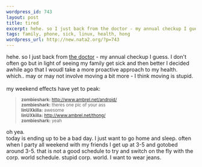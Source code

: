 ```yaml
--- 
wordpress_id: 743
layout: post
title: tired
excerpt: hehe. so I just back from the doctor - my annual checkup I guess. I don't often go but in light of seeing my family get sick and then better I decided awhile ago that I woudl take a more proactive approach to my health. which.. may or may not involve moving a bit more - I think moving i...
tags: family, phone, sick, linux, health, hong
wordpress_url: http://new.nata2.org/?p=743
---
```

hehe. so I just back from <a href="http://www.nata2.info/?path=pictures%2Fmisc%2Fphone_camera%2Fphotolog&amp;img=1075750273-t610(1).jpg">the doctor</a> - my annual checkup I guess. I don't often go but in light of seeing my family get sick and then better I decided awhile ago that I woudl take a more proactive approach to my health. which.. may or may not involve moving a bit more - I think moving is stupid.<br>
<br>
my weekend effects have yet to peak:
<blockquote><small><b>zombieshark:</b> <a href="http://www.ambrel.net/android/">http://www.ambrel.net/android/</a><br>
<b>zombieshark:</b> theres one pic of your ass<br>
<b>linUXkilla:</b> awesome<br>
<b>linUXkilla:</b> <a href="http://www.ambrel.net/thong/">http://www.ambrel.net/thong/</a><br>
<b>zombieshark:</b> yeah</small></blockquote>
oh yea.<br>
today is ending up to be a bad day. I just want to go home and sleep. often when I party all weekend with my friends I get up at 3-5 and gotobed around 3-5. that is not a good schedule to try and switch on the fly with the corp. world schedule. stupid corp. world. I want to wear jeans.
